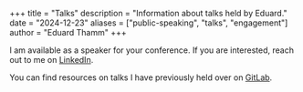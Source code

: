 +++
title = "Talks"
description = "Information about talks held by Eduard."
date = "2024-12-23"
aliases = ["public-speaking", "talks", "engagement"]
author = "Eduard Thamm"
+++

I am available as a speaker for your conference.
If you are interested, reach out to me on [LinkedIn](https://www.linkedin.com/in/ethamm).

You can find resources on talks I have previously held over on [GitLab](https://gitlab.com/eduards-talks).
